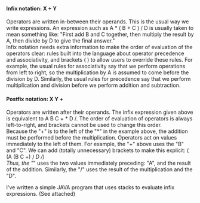 #### Infix notation: X + Y
Operators are written in-between their operands. This is the usual way we write expressions. An expression such as A * ( B + C ) / D is usually taken to mean something like: "First add B and C together, then multiply the result by A, then divide by D to give the final answer." <br>
Infix notation needs extra information to make the order of evaluation of the operators clear: rules built into the language about operator precedence and associativity, and brackets ( ) to allow users to override these rules. For example, the usual rules for associativity say that we perform operations from left to right, so the multiplication by A is assumed to come before the division by D. Similarly, the usual rules for precedence say that we perform multiplication and division before we perform addition and subtraction.

#### Postfix notation: X Y +
Operators are written after their operands. The infix expression given above is equivalent to A B C + * D /. The order of evaluation of operators is always left-to-right, and brackets cannot be used to change this order. <br>
Because the "+" is to the left of the "*" in the example above, the addition must be performed before the multiplication. Operators act on values immediately to the left of them. For example, the "+" above uses the "B" and "C". We can add (totally unnecessary) brackets to make this explicit: 
( (A (B C +) *) D /) <br>
Thus, the "*" uses the two values immediately preceding: "A", and the result of the addition. Similarly, the "/" uses the result of the multiplication and the "D".

I've written a simple JAVA program that uses stacks to evaluate infix expressions. (See attached)
